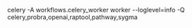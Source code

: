 celery -A workflows.celery_worker worker --loglevel=info -Q celery,probra,openai,raptool,pathway,sygma